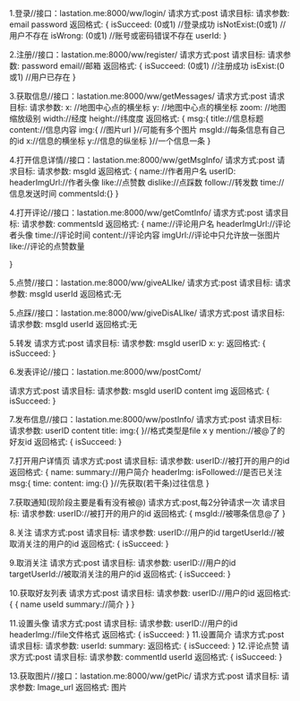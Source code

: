 

1.登录//接口：lastation.me:8000/ww/login/
请求方式:post
请求目标:
请求参数:
email
password
返回格式:
{
isSucceed: (0或1)			//登录成功
isNotExist:(0或1)			//用户不存在
isWrong:	(0或1)			//账号或密码错误不存在
userId:
}



2.注册//接口：lastation.me:8000/ww/register/
请求方式:post
请求目标:
请求参数:
password
email//邮箱
返回格式:
{
isSucceed: (0或1)			//注册成功
isExist:(0或1)				//用户已存在
}

3.获取信息//接口：lastation.me:8000/ww/getMessages/
请求方式:post
请求目标:
请求参数:
x:			//地图中心点的横坐标
y:			//地图中心点的横坐标
zoom:		//地图缩放级别
width://经度
height://纬度度
返回格式:
{
msg:{
title://信息标题
content://信息内容
img:{
//图片url
}//可能有多个图片
msgId://每条信息有自己的id
x://信息的横坐标
y://信息的纵坐标
}//一个信息一条
}

4.打开信息详情//接口：lastation.me:8000/ww/getMsgInfo/
请求方式:post
请求目标:
请求参数:
msgId
返回格式:
{
name://作者用户名
userID:
headerImgUrl://作者头像
like://点赞数
dislike://点踩数
follow://转发数
time://信息发送时间
commentsId:{}
}





4.打开评论//接口：lastation.me:8000/ww/getComtInfo/
请求方式:post
请求目标:
请求参数:
commentsId
返回格式:
{
name://评论用户名
headerImgUrl://评论者头像
time://评论时间
content://评论内容
imgUrl://评论中只允许放一张图片
like://评论的点赞数量

}


5.点赞//接口：lastation.me:8000/ww/giveALIke/
请求方式:post
请求目标:
请求参数:
msgId
userId
返回格式:无

5.点踩//接口：lastation.me:8000/ww/giveDisALIke/
请求方式:post
请求目标:
请求参数:
msgId
userId
返回格式:无

5.转发
请求方式:post
请求目标:
请求参数:
msgId 
userID
x:
y:
返回格式:
{
isSucceed:
}

6.发表评论//接口：lastation.me:8000/ww/postComt/


请求方式:post
请求目标:
请求参数:
msgId 
userID
content
img
返回格式:
{
isSucceed:
}

7.发布信息//接口：lastation.me:8000/ww/postInfo/
请求方式:post
请求目标:
请求参数: 
userID
content
title:
img:{
}//格式类型是file
x
y
mention://被@了的好友id
返回格式:
{
isSucceed:
}

7.打开用户详情页
请求方式:post
请求目标:
请求参数: 
userID://被打开的用户的id
返回格式:
{
name:
summary://用户简介
headerImg:
isFollowed://是否已关注
msg:{
time:
content:
img:{}
}//先获取(若干条)过往信息
}

7.获取通知(现阶段主要是看有没有被@)
请求方式:post,每2分钟请求一次
请求目标:
请求参数: 
userID://被打开的用户的id
返回格式:
{
msgId://被哪条信息@了
}

8.关注
请求方式:post
请求目标:
请求参数: 
userID://用户的id
targetUserId://被取消关注的用户的id
返回格式:
{
isSucceed:
}

9.取消关注
请求方式:post
请求目标:
请求参数: 
userID://用户的id
targetUserId://被取消关注的用户的id
返回格式:
{
isSucceed:
}

10.获取好友列表
请求方式:post
请求目标:
请求参数: 
userID://用户的id
返回格式:
{
{
name
useId
summary://简介
}
}

11.设置头像
请求方式:post
请求目标:
请求参数: 
userID://用户的id
headerImg://file文件格式
返回格式:
{
isSucceed:
}
11.设置简介
请求方式:post
请求目标:
请求参数: 
userId:
summary:
返回格式:
{
isSucceed:
}
12.评论点赞
请求方式:post
请求目标:
请求参数: 
commentId
userId
返回格式:
{
isSucceed:
}

13.获取图片//接口：lastation.me:8000/ww/getPic/
请求方式:post
请求目标:
请求参数: 
Image_url
返回格式:
图片






















